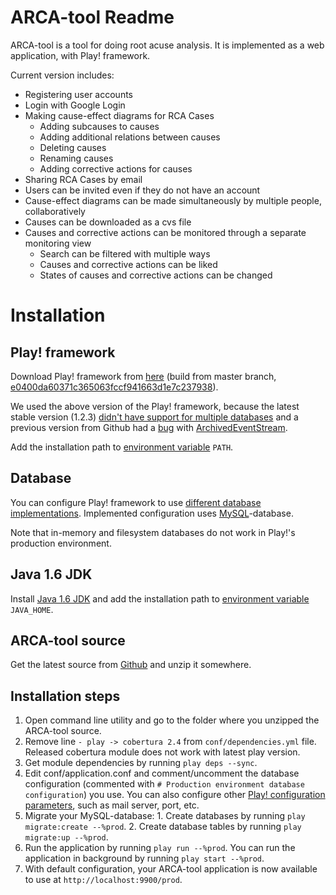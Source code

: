 # ARCA-tool Readme

ARCA-tool is a tool for doing root acuse analysis. It is implemented as a web application, with Play! framework.

Current version includes:

  - Registering user accounts
  - Login with Google Login
  - Making cause-effect diagrams for RCA Cases
    - Adding subcauses to causes
    - Adding additional relations between causes
    - Deleting causes
    - Renaming causes
    - Adding corrective actions for causes
  - Sharing RCA Cases by email
  - Users can be invited even if they do not have an account
  - Cause-effect diagrams can be made simultaneously by multiple people, collaboratively
  - Causes can be downloaded as a cvs file
  - Causes and corrective actions can be monitored through a separate monitoring view
    - Search can be filtered with multiple ways
    - Causes and corrective actions can be liked
    - States of causes and corrective actions can be changed

# Installation

## Play! framework

Download Play! framework from [here](http://koti.kapsi.fi/risto/play-master-e0400da.zip) (build from master branch, [e0400da60371c365063fccf941663d1e7c237938](https://github.com/playframework/play/commit/e0400da60371c365063fccf941663d1e7c237938)).

We used the above version of the Play! framework, because the latest stable version (1.2.3) [didn't have support for multiple databases](https://play.lighthouseapp.com/projects/57987/tickets/1129-play-documentation-and-milestones-out-of-synch) and a previous version from Github had a [bug](https://play.lighthouseapp.com/projects/57987/tickets/1037) with [ArchivedEventStream](http://www.playframework.org/documentation/api/1.2/play/libs/F.ArchivedEventStream.html).

Add the installation path to [environment variable](http://en.wikipedia.org/wiki/Environment_variable) `PATH`.

## Database

You can configure Play! framework to use [different database implementations](http://www.playframework.org/documentation/1.2.3/configuration#dbconf). Implemented configuration uses [MySQL](http://www.mysql.com/downloads/)-database.

Note that in-memory and filesystem databases do not work in Play!'s production environment.

## Java 1.6 JDK

Install [Java 1.6 JDK](http://jdk6.java.net/) and add the installation path to [environment variable](http://en.wikipedia.org/wiki/Environment_variable) `JAVA_HOME`.

## ARCA-tool source

Get the latest source from [Github](https://github.com/WiRCA/ARCA-tool/zipball/master) and unzip it somewhere.

## Installation steps

  1. Open command line utility and go to the folder where you unzipped the ARCA-tool source.
  2. Remove line `- play -> cobertura 2.4` from `conf/dependencies.yml` file. Released cobertura module does not work with latest play version.
  3. Get module dependencies by running `play deps --sync`.
  4. Edit conf/application.conf and comment/uncomment the database configuration (commented with `# Production environment database configuration`) you use. You can also configure other [Play! configuration parameters](http://www.playframework.org/documentation/1.2.3/configuration), such as mail server, port, etc.
  5. Migrate your MySQL-database:
    1. Create databases by running `play migrate:create --%prod`.
    2. Create database tables by running `play migrate:up --%prod`.
  6. Run the application by running `play run --%prod`. You can run the application in background by running `play start --%prod`.
  7. With default configuration, your ARCA-tool application is now available to use at `http://localhost:9900/prod`.
